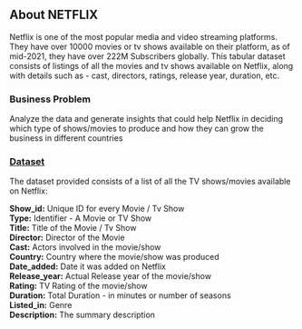 ## About NETFLIX

Netflix is one of the most popular media and video streaming platforms. They have over 10000 movies or tv shows available on their platform, as of mid-2021, they have over 222M Subscribers globally. This tabular dataset consists of listings of all the movies and tv shows available on Netflix, along with details such as - cast, directors, ratings, release year, duration, etc.

### Business Problem

Analyze the data and generate insights that could help Netflix in deciding which type of shows/movies to produce and how they can grow the business in different countries

### [Dataset](https://github.com/AbhinavTalmale/Business-Case-Netflix---Data-Exploration-and-Visualisation/tree/main/Dataset)


The dataset provided consists of a list of all the TV shows/movies available on Netflix:

**Show_id:**  Unique ID for every Movie / Tv Show  
**Type:**  Identifier - A Movie or TV Show  
**Title:**  Title of the Movie / Tv Show  
**Director:**  Director of the Movie  
**Cast:**  Actors involved in the movie/show  
**Country:**  Country where the movie/show was produced  
**Date_added:**  Date it was added on Netflix  
**Release_year:**  Actual Release year of the movie/show  
**Rating:**  TV Rating of the movie/show  
**Duration:**  Total Duration - in minutes or number of seasons  
**Listed_in:**  Genre  
**Description:**  The summary description